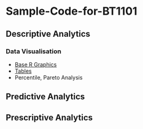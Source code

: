 # Sample-Code-for-BT1101
## Descriptive Analytics
### Data Visualisation
- [Base R Graphics](1-1.md)
- [Tables](1-2.md)</br>
- Percentile, Pareto Analysis
## Predictive Analytics
## Prescriptive Analytics
